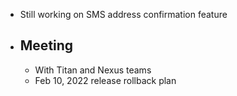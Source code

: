 - Still working on SMS address confirmation feature
- ## Meeting
	- With Titan and Nexus teams
	- Feb 10, 2022 release rollback plan